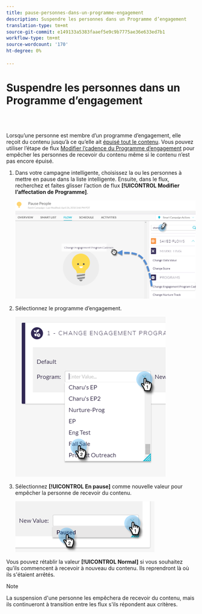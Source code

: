 ```yaml
---
title: pause-personnes-dans-un-programme-engagement
description: Suspendre les personnes dans un Programme d’engagement
translation-type: tm+mt
source-git-commit: e149133a5383faaef5e9c9b7775ae36e633ed7b1
workflow-type: tm+mt
source-wordcount: '170'
ht-degree: 0%

---
```



# Suspendre les personnes dans un Programme d’engagement

<br> 

Lorsqu’une personne est membre d’un programme d’engagement, elle reçoit du contenu jusqu’à ce qu’elle ait [épuisé tout le contenu](https://docs.marketo.com/display/DOCS/People+Who+Have+Exhausted+Content). Vous pouvez utiliser l’étape de flux [Modifier l’cadence du Programme d’engagement](https://docs.marketo.com/display/DOCS/Change+Engagement+Program+Cadence) pour empêcher les personnes de recevoir du contenu même si le contenu n’est pas encore épuisé.

1. Dans votre campagne intelligente, choisissez la ou les personnes à mettre en pause dans la liste intelligente. Ensuite, dans le flux, recherchez et faites glisser l’action de flux **[!UICONTROL Modifier l’affectation de Programme]**.

   ![Image un](/help/sky/assets/engagement-programs/pause-people-in-an-engagement-program/pause-people-in-an-engagement-program-1.png)

1. Sélectionnez le programme d’engagement.

   ![Image 2](/help/sky/assets/engagement-programs/pause-people-in-an-engagement-program/pause-people-in-an-engagement-program-2.png)

1. Sélectionnez **[!UICONTROL En pause]** comme nouvelle valeur pour empêcher la personne de recevoir du contenu.

   ![Image trois](/help/sky/assets/engagement-programs/pause-people-in-an-engagement-program/pause-people-in-an-engagement-program-3.png)

Vous pouvez rétablir la valeur **[!UICONTROL Normal]** si vous souhaitez qu’ils commencent à recevoir à nouveau du contenu. Ils reprendront là où ils s&#39;étaient arrêtés.

>[!NOTE]
>
>La suspension d&#39;une personne les empêchera de recevoir du contenu, mais ils continueront à transition entre les flux s&#39;ils répondent aux critères.
